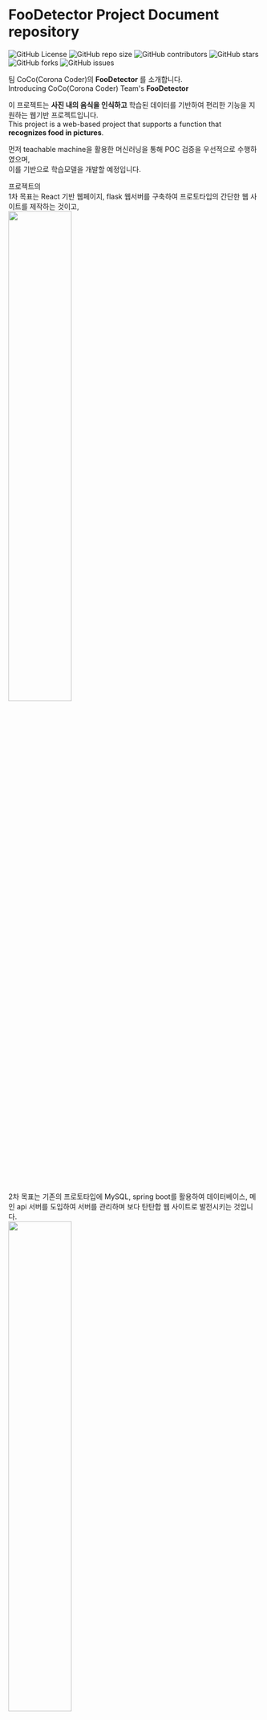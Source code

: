 # FooDetector Project Document repository

![GitHub
License](https://img.shields.io/github/license/Silicon-Valley-Online-Internship/test)
![GitHub repo size](https://img.shields.io/github/repo-size/Silicon-Valley-Online-Internship/test)
![GitHub
contributors](https://img.shields.io/github/contributors/Silicon-Valley-Online-Internship/test)
![GitHub
stars](https://img.shields.io/github/stars/Silicon-Valley-Online-Internship/test?style=social)
![GitHub
forks](https://img.shields.io/github/forks/Silicon-Valley-Online-Internship/test?style=social)
![GitHub
issues](https://img.shields.io/github/issues/Silicon-Valley-Online-Internship/test?style=social)

팀 CoCo(Corona Coder)의 **FooDetector** 를 소개합니다.</br>
Introducing CoCo(Corona Coder) Team's **FooDetector**</br>

이 프로젝트는 **사진 내의 음식을 인식하고** 학습된 데이터를 기반하여 편리한 기능을 지원하는 웹기반 프로젝트입니다.<br/> 
This project is a web-based project that supports a function that **recognizes food in pictures**.<br/> 

먼저 teachable machine을 활용한 머신러닝을 통해 POC 검증을 우선적으로 수행하였으며,</br>
이를 기반으로 학습모델을 개발할 예정입니다.

프로젝트의 </br>
1차 목표는  React 기반 웹페이지, flask 웹서버를 구축하여 프로토타입의 간단한 웹 사이트를 제작하는 것이고,</br>
<img src=https://user-images.githubusercontent.com/55476465/103993819-83726f00-51d9-11eb-85dd-4e0ec655b306.jpg width="50%" height="50%"></br>
2차 목표는 기존의 프로토타입에 MySQL, spring boot를 활용하여 데이터베이스, 메인 api 서버를 도입하여 서버를 관리하며 보다 탄탄합 웹 사이트로 발전시키는 것입니다.</br>
<img src=https://user-images.githubusercontent.com/55476465/103994281-1ca18580-51da-11eb-94c5-c62cba782d09.jpg width="50%" height="50%"></br>

프로젝트 기간이 짧은 관계로(2021.01.04 - 2021.02.05)</br>
저희 프로젝트는 서비스 개발보다는 다양한 웹 개발도구를 스터디/활용하여 풀스텍 개발과정을 이해하여 견고한 웹페이지를 구현하고, </br>추가적으로 AI머신러닝을 통해 인공지능에 대한 이해를 높이는 것을 우선적인 목표로 하고 있습니다.</br>

프로젝트의 최종 목표는 식단의 칼로리/영양분을 분석하고 이를 통한 유용한 정보를 제공해주는 서비스나 앱을 제작하는 단계로 나아가는 것입니다.</br>

<hr>

### TODO
 - 화면 설계
 - POC(프로토타입) 웹 구현
 - 설계 문서 보완
 - MySQL 데이터베이스 구축
 - 머신러닝 학습모델 구현
 - Spring boot를 이용한 서버 구축
 - Docker
 - TDD 설계

<hr>

## Member

Front : </br>
류서현 <ryuish541@gmail.com></br>
박찬 <dkssudgkdl9@naver.com></br>

Back : </br>
최용석 <dydtjr1717@gmail.com></br>
안성진 <seongjin.dev@gmail.com></br>
